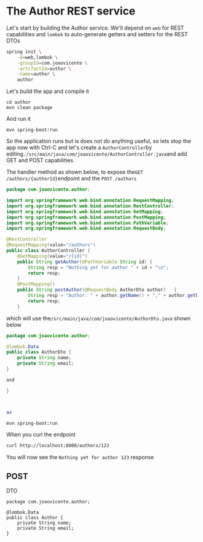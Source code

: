 # The Author REST service

Let's start by building the Author service. We'll depend on `web` for REST capabilities and `lombok` to auto-generate getters and setters for the REST DTOs

```bash
spring init \
    -d=web,lombok \
    -groupId=com.joaovicente \
    -artifactId=author \
    -name=author \
    author
```

Let's build the app and compile it

```
cd author
mvn clean package
```

And run it

```
mvn spring-boot:run
```

So the application runs but is does not do anything useful, so lets stop the app now with Ctrl-C and let's create a `AuthorController`by editing`./src/main/java/com/joaovicente/AuthorController.java`and add GET and POST capabilities

The handler method as shown below, to expose the`GET /authors/{authorId}`endpoint and the `POST /authors`

```java
package com.joaovicente.author;

import org.springframework.web.bind.annotation.RequestMapping;
import org.springframework.web.bind.annotation.RestController;
import org.springframework.web.bind.annotation.GetMapping;
import org.springframework.web.bind.annotation.PostMapping;
import org.springframework.web.bind.annotation.PathVariable;
import org.springframework.web.bind.annotation.RequestBody;

@RestController
@RequestMapping(value="/authors")
public class AuthorController {
    @GetMapping(value="/{id}")
    public String getAuthor(@PathVariable String id) {
        String resp = "Nothing yet for author " + id + "\n";
        return resp;
    }
    @PostMapping()
    public String postAuthor(@RequestBody AuthorDto author)   {    
        String resp = "Author: " + author.getName() + "," + author.getEmail();
        return resp;
    }
```

which will use the`/src/main/java/com/joaovicente/AuthorDto.java` shown below

```java
package com.joaovicente.author;

@lombok.Data
public class AuthorDto {
    private String name;
    private String email;
}

asd
```









```java
}
```

```bash


as

mvn spring-boot:run
```

When you curl the endpoint

```bash
curl http://localhost:8080/authors/123
```

You will now see the `Nothing yet for author 123` response

## POST

DTO

```
package com.joaovicente.author;

@lombok.Data
public class Author {
    private String name;
    private String email;
}
```




